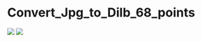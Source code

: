 # Convert_Jpg_to_Dilb_68_points


<img src="https://user-images.githubusercontent.com/58718316/172164419-6fc0cd06-f5af-4236-b5a2-b2b809fce3c7.png">
<img src="https://user-images.githubusercontent.com/58718316/172164424-9792ba4d-5bbf-4e6a-970f-2928048519a6.png">
